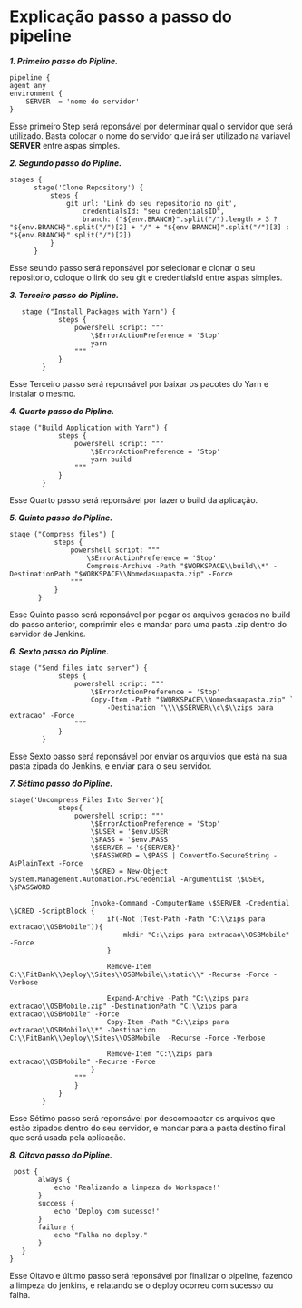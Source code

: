# **Explicação passo a passo do pipeline**
***1. Primeiro passo do Pipline.*** 
 
    pipeline {
    agent any
    environment {
        SERVER  = 'nome do servidor'
    }
   Esse primeiro Step será reponsável por determinar qual o servidor que será utilizado.
   Basta colocar o nome do servidor que irá ser utilizado  na variavel **SERVER** entre aspas simples.
  
  ***2. Segundo passo do Pipline.***
  ```
  stages {
        stage('Clone Repository') {
            steps {
                git url: 'Link do seu repositorio no git',
                    credentialsId: "seu credentialsID",
                    branch: ("${env.BRANCH}".split("/").length > 3 ? "${env.BRANCH}".split("/")[2] + "/" + "${env.BRANCH}".split("/")[3] : "${env.BRANCH}".split("/")[2])
            }
        }
   ```
   
   Esse seundo passo será reponsável por  selecionar e clonar o seu repositorio, coloque o link do seu git e credentialsId entre aspas simples.
   
   ***3. Terceiro passo do Pipline.***
```
   stage ("Install Packages with Yarn") {
            steps {
                powershell script: """
                    \$ErrorActionPreference = 'Stop'
                    yarn
                """
            }
        } 
 ```    
  Esse Terceiro passo será reponsável por baixar os pacotes do Yarn e instalar o mesmo.
  
  ***4. Quarto passo do Pipline.***
```
stage ("Build Application with Yarn") {
            steps {
                powershell script: """
                    \$ErrorActionPreference = 'Stop'
                    yarn build
                """
            }
        }
``` 
Esse Quarto passo será reponsável por fazer o build da aplicação.

 ***5. Quinto passo do Pipline.***
 ```
 stage ("Compress files") {
            steps {
                powershell script: """
                    \$ErrorActionPreference = 'Stop'
                    Compress-Archive -Path "$WORKSPACE\\build\\*" -DestinationPath "$WORKSPACE\\Nomedasuapasta.zip" -Force
                """
            }
        }
 ```
 Esse Quinto passo será reponsável por pegar os arquivos gerados no build do passo anterior, comprimir eles e mandar para uma pasta .zip dentro do servidor de Jenkins.
 
 ***6. Sexto passo do Pipline.***
```
stage ("Send files into server") {
            steps {
                powershell script: """
                    \$ErrorActionPreference = 'Stop'
                    Copy-Item -Path "$WORKSPACE\\Nomedasuapasta.zip" `
                        -Destination "\\\\$SERVER\\c\$\\zips para extracao" -Force
                """
            }
        }
 ```     
 Esse Sexto passo será reponsável por enviar os arquivios que está na sua pasta zipada do Jenkins, e enviar para o seu servidor.
 
 ***7. Sétimo passo do Pipline.***
```
stage('Uncompress Files Into Server'){
            steps{
                powershell script: """
                    \$ErrorActionPreference = 'Stop'
                    \$USER = '$env.USER'
                    \$PASS = '$env.PASS'
                    \$SERVER = '${SERVER}'
                    \$PASSWORD = \$PASS | ConvertTo-SecureString -AsPlainText -Force
                    \$CRED = New-Object System.Management.Automation.PSCredential -ArgumentList \$USER, \$PASSWORD

                    Invoke-Command -ComputerName \$SERVER -Credential \$CRED -ScriptBlock {
                        if(-Not (Test-Path -Path "C:\\zips para extracao\\OSBMobile")){
                            mkdir "C:\\zips para extracao\\OSBMobile" -Force
                        }

                        Remove-Item C:\\FitBank\\Deploy\\Sites\\OSBMobile\\static\\* -Recurse -Force -Verbose

                        Expand-Archive -Path "C:\\zips para extracao\\OSBMobile.zip" -DestinationPath "C:\\zips para extracao\\OSBMobile" -Force
                        Copy-Item -Path "C:\\zips para extracao\\OSBMobile\\*" -Destination C:\\FitBank\\Deploy\\Sites\\OSBMobile  -Recurse -Force -Verbose

                        Remove-Item "C:\\zips para extracao\\OSBMobile" -Recurse -Force
                    }
                """
                }
            }
        }
  ``` 
  Esse Sétimo passo será reponsável por descompactar os arquivos que estão zipados dentro do seu servidor, e mandar para a pasta destino final que será usada pela aplicação.
   
   ***8. Oitavo passo do Pipline.***
 ```
  post {
        always {
            echo 'Realizando a limpeza do Workspace!'
        }
        success {
            echo 'Deploy com sucesso!'
        }
        failure {
            echo "Falha no deploy."
        }
    }
}
```
Esse Oitavo e último passo será reponsável por finalizar o pipeline, fazendo a limpeza do jenkins, e relatando se o deploy ocorreu com sucesso ou falha.
 
 
 
 
 
